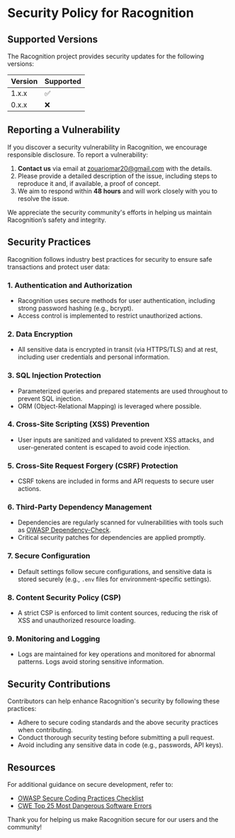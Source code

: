 <!-- @format -->

# Security Policy for Racognition

## Supported Versions

The Racognition project provides security updates for the following versions:

| Version | Supported          |
| ------- | ------------------ |
| 1.x.x   | :white_check_mark: |
| 0.x.x   | :x:                |

## Reporting a Vulnerability

If you discover a security vulnerability in Racognition, we encourage responsible disclosure. To report a vulnerability:

1. **Contact us** via email at [zouariomar20@gmail.com](mailto:zouariomar20@gmail.com) with the details.
2. Please provide a detailed description of the issue, including steps to reproduce it and, if available, a proof of concept.
3. We aim to respond within **48 hours** and will work closely with you to resolve the issue.

We appreciate the security community's efforts in helping us maintain Racognition’s safety and integrity.

## Security Practices

Racognition follows industry best practices for security to ensure safe transactions and protect user data:

### 1. **Authentication and Authorization**

- Racognition uses secure methods for user authentication, including strong password hashing (e.g., bcrypt).
- Access control is implemented to restrict unauthorized actions.

### 2. **Data Encryption**

- All sensitive data is encrypted in transit (via HTTPS/TLS) and at rest, including user credentials and personal information.

### 3. **SQL Injection Protection**

- Parameterized queries and prepared statements are used throughout to prevent SQL injection.
- ORM (Object-Relational Mapping) is leveraged where possible.

### 4. **Cross-Site Scripting (XSS) Prevention**

- User inputs are sanitized and validated to prevent XSS attacks, and user-generated content is escaped to avoid code injection.

### 5. **Cross-Site Request Forgery (CSRF) Protection**

- CSRF tokens are included in forms and API requests to secure user actions.

### 6. **Third-Party Dependency Management**

- Dependencies are regularly scanned for vulnerabilities with tools such as [OWASP Dependency-Check](https://owasp.org/www-project-dependency-check/).
- Critical security patches for dependencies are applied promptly.

### 7. **Secure Configuration**

- Default settings follow secure configurations, and sensitive data is stored securely (e.g., `.env` files for environment-specific settings).

### 8. **Content Security Policy (CSP)**

- A strict CSP is enforced to limit content sources, reducing the risk of XSS and unauthorized resource loading.

### 9. **Monitoring and Logging**

- Logs are maintained for key operations and monitored for abnormal patterns. Logs avoid storing sensitive information.

## Security Contributions

Contributors can help enhance Racognition's security by following these practices:

- Adhere to secure coding standards and the above security practices when contributing.
- Conduct thorough security testing before submitting a pull request.
- Avoid including any sensitive data in code (e.g., passwords, API keys).

## Resources

For additional guidance on secure development, refer to:

- [OWASP Secure Coding Practices Checklist](https://cheatsheetseries.owasp.org/cheatsheets/Secure_Coding_Practices_Checklist.html)
- [CWE Top 25 Most Dangerous Software Errors](https://cwe.mitre.org/top25/)

Thank you for helping us make Racognition secure for our users and the community!
